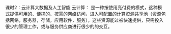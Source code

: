 课时2：云计算大数据及人工智能
云计算： 是一种按使用亮付费的模式，这种模式提供可用的、便携的、按需的网络访问，进入可配置的计算资源共享池（资源包括网络，服务器，存储，应用软件，服务），这些资源能过被快速提供，只需投入很少的管理工作，或与服务供应商进行很少的的交互。

